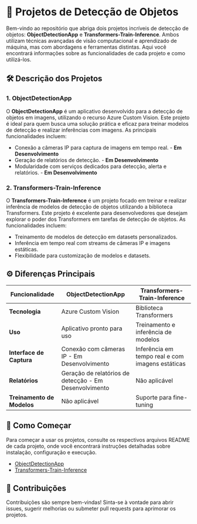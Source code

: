 # 🚀 Projetos de Detecção de Objetos

Bem-vindo ao repositório que abriga dois projetos incríveis de detecção de objetos: **ObjectDetectionApp** e **Transformers-Train-Inference**. Ambos utilizam técnicas avançadas de visão computacional e aprendizado de máquina, mas com abordagens e ferramentas distintas. Aqui você encontrará informações sobre as funcionalidades de cada projeto e como utilizá-los.


## 🛠️ Descrição dos Projetos

### 1. **ObjectDetectionApp**
O **ObjectDetectionApp** é um aplicativo desenvolvido para a detecção de objetos em imagens, utilizando o recurso Azure Custom Vision. Este projeto é ideal para quem busca uma solução prática e eficaz para treinar modelos de detecção e realizar inferências com imagens. As principais funcionalidades incluem:
- Conexão a câmeras IP para captura de imagens em tempo real. - **Em Desenvolvimento**
- Geração de relatórios de detecção. - **Em Desenvolvimento**
- Modularidade com serviços dedicados para detecção, alerta e relatórios. - **Em Desenvolvimento**

### 2. **Transformers-Train-Inference**
O **Transformers-Train-Inference** é um projeto focado em treinar e realizar inferência de modelos de detecção de objetos utilizando a biblioteca Transformers. Este projeto é excelente para desenvolvedores que desejam explorar o poder dos Transformers em tarefas de detecção de objetos. As funcionalidades incluem:
- Treinamento de modelos de detecção em datasets personalizados.
- Inferência em tempo real com streams de câmeras IP e imagens estáticas.
- Flexibilidade para customização de modelos e datasets.

## ⚙️ Diferenças Principais

| Funcionalidade           | ObjectDetectionApp                        | Transformers-Train-Inference                  |
|--------------------------|------------------------------------------|----------------------------------------------|
| **Tecnologia**           | Azure Custom Vision                      | Biblioteca Transformers                       |
| **Uso**                  | Aplicativo pronto para uso               | Treinamento e inferência de modelos         |
| **Interface de Captura** | Conexão com câmeras IP - Em Desenvolvimento                  | Inferência em tempo real e com imagens estáticas |
| **Relatórios**           | Geração de relatórios de detecção - Em Desenvolvimento       | Não aplicável                             |
| **Treinamento de Modelos** | Não aplicável                          | Suporte para fine-tuning           |

## 🚀 Como Começar

Para começar a usar os projetos, consulte os respectivos arquivos README de cada projeto, onde você encontrará instruções detalhadas sobre instalação, configuração e execução.

- [ObjectDetectionApp](./ObjectDetectionApp/README.md)
- [Transformers-Train-Inference](./Transformers-Train-Inference/README.md)

## 🤝 Contribuições

Contribuições são sempre bem-vindas! Sinta-se à vontade para abrir issues, sugerir melhorias ou submeter pull requests para aprimorar os projetos.
